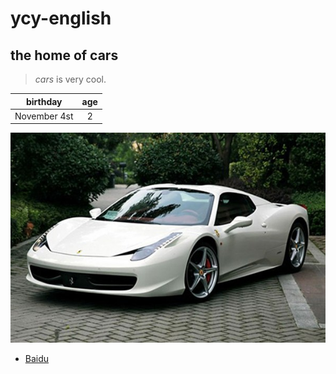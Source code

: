 # ycy-english
## the home of cars

>*cars* is very cool.


birthday|age
:-:|:-:
 November 4st |2|	



![](/pic.jpg 'pic.jpg')
* <a href="https://www.baidu.com/" target="_blank">Baidu</a>
